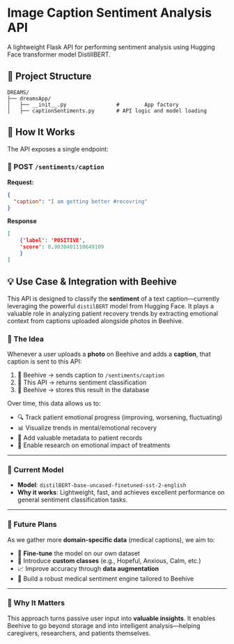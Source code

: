 # Image Caption Sentiment Analysis API

A lightweight Flask API for performing sentiment analysis using Hugging Face transformer model DistillBERT.


## 📁 Project Structure
    DREAMS/
    ├── dreamsApp/
    │   ├── __init__.py                #        App factory
    │   ├── captionSentiments.py       # API logic and model loading
 

## 🧠 How It Works

The API exposes a single endpoint:

### 📮 POST `/sentiments/caption`

**Request:**

```json
{
  "caption": "I am getting better #recovring"
}
```

**Response**
```json
[
    {'label': 'POSITIVE',
    'score': 0.9030401110649109
    }
]
```
## 💡 Use Case & Integration with Beehive

This API is designed to classify the **sentiment** of a text caption—currently leveraging the powerful `distilBERT` model from Hugging Face. It plays a valuable role in analyzing patient recovery trends by extracting emotional context from captions uploaded alongside photos in Beehive.

### 🧠 The Idea

Whenever a user uploads a **photo** on Beehive and adds a **caption**, that caption is sent to this API:

1. 🔁 Beehive → sends caption to `/sentiments/caption`
2. 🧠 This API → returns sentiment classification
3. 🧾 Beehive → stores this result in the database

Over time, this data allows us to:

- 🔍 Track patient emotional progress (improving, worsening, fluctuating)
- 📊 Visualize trends in mental/emotional recovery
- 🧠 Add valuable metadata to patient records
- 🧪 Enable research on emotional impact of treatments

---

### 🔬 Current Model

- **Model**: `distilBERT-base-uncased-finetuned-sst-2-english`
- **Why it works**: Lightweight, fast, and achieves excellent performance on general sentiment classification tasks.

---

### 🚀 Future Plans

As we gather more **domain-specific data** (medical captions), we aim to:

- 🎯 **Fine-tune** the model on our own dataset
- 🧾 Introduce **custom classes** (e.g., Hopeful, Anxious, Calm, etc.)
- 📈 Improve accuracy through **data augmentation**
- 🧠 Build a robust medical sentiment engine tailored to Beehive

---

### 🤝 Why It Matters

This approach turns passive user input into **valuable insights**. It enables Beehive to go beyond storage and into intelligent analysis—helping caregivers, researchers, and patients themselves.


